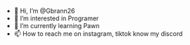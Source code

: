 - 👋 Hi, I’m @Gbrann26
- 👀 I’m interested in Programer
- 🌱 I’m currently learning Pawn
- 📫 How to reach me on instagram, tiktok know my discord 

<!---
Gbrann26/Gbrann26 is a ✨ special ✨ repository because its `README.md` (this file) appears on your GitHub profile.
You can click the Preview link to take a look at your changes.
--->
